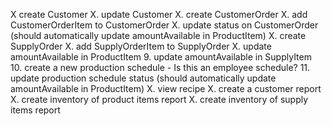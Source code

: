 X create Customer 
X. update Customer
X. create CustomerOrder
X. add CustomerOrderItem to CustomerOrder
X. update status on CustomerOrder (should automatically update amountAvailable in ProductItem)
X. create SupplyOrder
X. add SupplyOrderItem to SupplyOrder
X. update amountAvailable in ProductItem
9. update amountAvailable in SupplyItem
10. create a new production schedule - Is this an employee schedule?
11. update production schedule status (should automatically update amountAvailable in ProductItem)
X. view recipe
X. create a customer report
X. create inventory of product items report
X. create inventory of supply items report 